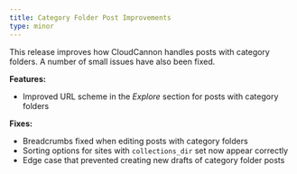 ```yaml
---
title: Category Folder Post Improvements
type: minor
---
```


This release improves how CloudCannon handles posts with category folders. A number of small issues have also been fixed.

**Features:**

* Improved URL scheme in the *Explore* section for posts with category folders

**Fixes:**

* Breadcrumbs fixed when editing posts with category folders
* Sorting options for sites with `collections_dir` set now appear correctly
* Edge case that prevented creating new drafts of category folder posts